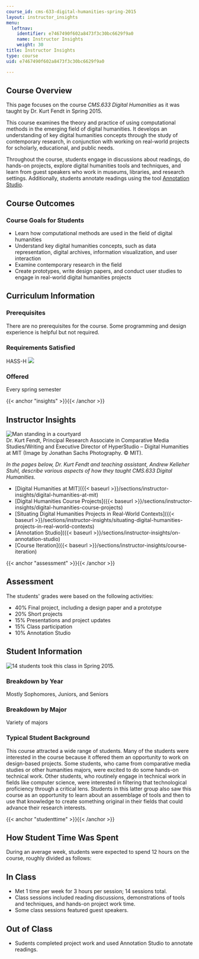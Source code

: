 ```yaml
---
course_id: cms-633-digital-humanities-spring-2015
layout: instructor_insights
menu:
  leftnav:
    identifier: e7467490f602a8473f3c30bc6629f9a0
    name: Instructor Insights
    weight: 30
title: Instructor Insights
type: course
uid: e7467490f602a8473f3c30bc6629f9a0

---
```


Course Overview
---------------

This page focuses on the course _CMS.633 Digital Humanities_ as it was taught by Dr. Kurt Fendt in Spring 2015.

This course examines the theory and practice of using computational methods in the emerging field of digital humanities. It develops an understanding of key digital humanities concepts through the study of contemporary research, in conjunction with working on real-world projects for scholarly, educational, and public needs.

Throughout the course, students engage in discussions about readings, do hands-on projects, explore digital humanities tools and techniques, and learn from guest speakers who work in museums, libraries, and research settings. Additionally, students annotate readings using the tool [Annotation Studio](http://www.annotationstudio.org/).

Course Outcomes
---------------

### Course Goals for Students

*   Learn how computational methods are used in the field of digital humanities
*   Understand key digital humanities concepts, such as data representation, digital archives, information visualization, and user interaction
*   Examine contemporary research in the field
*   Create prototypes, write design papers, and conduct user studies to engage in real-world digital humanities projects

Curriculum Information
----------------------

### Prerequisites

There are no prerequisites for the course. Some programming and design experience is helpful but not required.

### Requirements Satisfied

HASS-H ![](/images/educator/icon-question-hass-h.png)

### Offered

Every spring semester

{{< anchor "insights" >}}{{< /anchor >}}

Instructor Insights
-------------------

![Man standing in a courtyard](/coursemedia/cms-633-digital-humanities-spring-2015/6443a6e9914af1fc5f44bfe86adaa43b_instructor.jpg)  
Dr. Kurt Fendt, Principal Research Associate in Comparative Media Studies/Writing and Executive Director of HyperStudio – Digital Humanities at MIT (Image by Jonathan Sachs Photography. © MIT).

_In the pages below, Dr. Kurt Fendt and teaching assistant, Andrew Kelleher Stuhl, describe various aspects of how they taught CMS.633 Digital Humanities._

*   [Digital Humanities at MIT]({{< baseurl >}}/sections/instructor-insights/digital-humanities-at-mit)
*   [Digital Humanities Course Projects]({{< baseurl >}}/sections/instructor-insights/digital-humanities-course-projects)
*   [Situating Digital Humanities Projects in Real-World Contexts]({{< baseurl >}}/sections/instructor-insights/situating-digital-humanities-projects-in-real-world-contexts)
*   [Annotation Studio]({{< baseurl >}}/sections/instructor-insights/on-annotation-studio)
*   [Course Iteration]({{< baseurl >}}/sections/instructor-insights/course-iteration)

{{< anchor "assessment" >}}{{< /anchor >}}

Assessment
----------

The students' grades were based on the following activities:

- 40% Final project, including a design paper and a prototype
- 20% Short projects
- 15% Presentations and project updates
- 15% Class participation
- 10% Annotation Studio

Student Information
-------------------

![14 students took this class in Spring 2015.](/coursemedia/cms-633-digital-humanities-spring-2015/9e207139a810c7eea44f0041833cf021_14.png)

### Breakdown by Year

Mostly Sophomores, Juniors, and Seniors

### Breakdown by Major

Variety of majors

### Typical Student Background

This course attracted a wide range of students. Many of the students were interested in the course because it offered them an opportunity to work on design-based projects. Some students, who came from comparative media studies or other humanities majors, were excited to do some hands-on technical work. Other students, who routinely engage in technical work in fields like computer science, were interested in filtering that technological proficiency through a critical lens. Students in this latter group also saw this course as an opportunity to learn about an assemblage of tools and then to use that knowledge to create something original in their fields that could advance their research interests.

{{< anchor "studenttime" >}}{{< /anchor >}}

How Student Time Was Spent
--------------------------

During an average week, students were expected to spend 12 hours on the course, roughly divided as follows:

In Class
--------

*   Met 1 time per week for 3 hours per session; 14 sessions total.
*   Class sessions included reading discussions, demonstrations of tools and techniques, and hands-on project work time.
*   Some class sessions featured guest speakers.

Out of Class
------------

*   Sudents completed project work and used Annotation Studio to annotate readings.